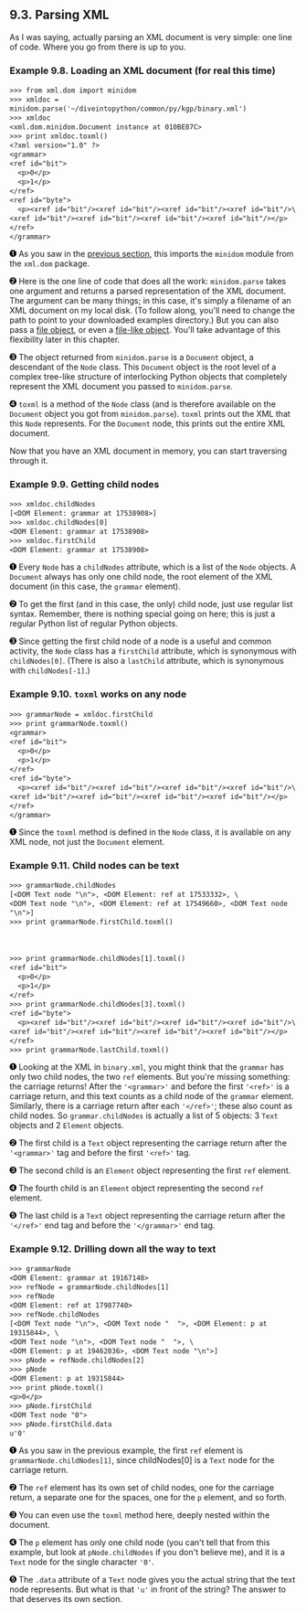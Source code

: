 

9.3. Parsing XML
----------------

As I was saying, actually parsing an XML document is very simple: one
line of code. Where you go from there is up to you.

### Example 9.8. Loading an XML document (for real this time)

    >>> from xml.dom import minidom                                          
    >>> xmldoc = minidom.parse('~/diveintopython/common/py/kgp/binary.xml')  
    >>> xmldoc                                                               
    <xml.dom.minidom.Document instance at 010BE87C>
    >>> print xmldoc.toxml()                                                 
    <?xml version="1.0" ?>
    <grammar>
    <ref id="bit">
      <p>0</p>
      <p>1</p>
    </ref>
    <ref id="byte">
      <p><xref id="bit"/><xref id="bit"/><xref id="bit"/><xref id="bit"/>\
    <xref id="bit"/><xref id="bit"/><xref id="bit"/><xref id="bit"/></p>
    </ref>
    </grammar>



[![1](../images/callouts/1.png)](#kgp.parse.1.1) As you saw in the [previous section](packages.html "9.2. Packages"), this imports the `minidom` module from the `xml.dom` package. 

[![2](../images/callouts/2.png)](#kgp.parse.1.2) Here is the one line of code that does all the work: `minidom.parse` takes one argument and returns a parsed representation of the XML document. The argument can be many things; in this case, it's simply a filename of an XML document on my local disk. (To follow along, you'll need to change the path to point to your downloaded examples directory.) But you can also pass a [file object](../file_handling/file_objects.html "6.2. Working with File Objects"), or even a [file-like object](../html_processing/extracting_data.html#dialect.extract.urllib "Example 8.5. Introducing urllib"). You'll take advantage of this flexibility later in this chapter. 

[![3](../images/callouts/3.png)](#kgp.parse.1.3) The object returned from `minidom.parse` is a `Document` object, a descendant of the `Node` class. This `Document` object is the root level of a complex tree-like structure of interlocking Python objects that completely represent the XML document you passed to `minidom.parse`. 

[![4](../images/callouts/4.png)](#kgp.parse.1.4) `toxml` is a method of the `Node` class (and is therefore available on the `Document` object you got from `minidom.parse`). `toxml` prints out the XML that this `Node` represents. For the `Document` node, this prints out the entire XML document. 

Now that you have an XML document in memory, you can start traversing
through it.

### Example 9.9. Getting child nodes

    >>> xmldoc.childNodes    
    [<DOM Element: grammar at 17538908>]
    >>> xmldoc.childNodes[0] 
    <DOM Element: grammar at 17538908>
    >>> xmldoc.firstChild    
    <DOM Element: grammar at 17538908>



[![1](../images/callouts/1.png)](#kgp.parse.2.1) Every `Node` has a `childNodes` attribute, which is a list of the `Node` objects. A `Document` always has only one child node, the root element of the XML document (in this case, the `grammar` element). 

[![2](../images/callouts/2.png)](#kgp.parse.2.2) To get the first (and in this case, the only) child node, just use regular list syntax. Remember, there is nothing special going on here; this is just a regular Python list of regular Python objects. 

[![3](../images/callouts/3.png)](#kgp.parse.2.3) Since getting the first child node of a node is a useful and common activity, the `Node` class has a `firstChild` attribute, which is synonymous with `childNodes[0]`. (There is also a `lastChild` attribute, which is synonymous with `childNodes[-1]`.) 

### Example 9.10. `toxml` works on any node

    >>> grammarNode = xmldoc.firstChild
    >>> print grammarNode.toxml() 
    <grammar>
    <ref id="bit">
      <p>0</p>
      <p>1</p>
    </ref>
    <ref id="byte">
      <p><xref id="bit"/><xref id="bit"/><xref id="bit"/><xref id="bit"/>\
    <xref id="bit"/><xref id="bit"/><xref id="bit"/><xref id="bit"/></p>
    </ref>
    </grammar>



[![1](../images/callouts/1.png)](#kgp.parse.3.1) Since the `toxml` method is defined in the `Node` class, it is available on any XML node, not just the `Document` element. 

### Example 9.11. Child nodes can be text

    >>> grammarNode.childNodes                  
    [<DOM Text node "\n">, <DOM Element: ref at 17533332>, \
    <DOM Text node "\n">, <DOM Element: ref at 17549660>, <DOM Text node "\n">]
    >>> print grammarNode.firstChild.toxml()    



    >>> print grammarNode.childNodes[1].toxml() 
    <ref id="bit">
      <p>0</p>
      <p>1</p>
    </ref>
    >>> print grammarNode.childNodes[3].toxml() 
    <ref id="byte">
      <p><xref id="bit"/><xref id="bit"/><xref id="bit"/><xref id="bit"/>\
    <xref id="bit"/><xref id="bit"/><xref id="bit"/><xref id="bit"/></p>
    </ref>
    >>> print grammarNode.lastChild.toxml()     



[![1](../images/callouts/1.png)](#kgp.parse.4.1) Looking at the XML in `binary.xml`, you might think that the `grammar` has only two child nodes, the two `ref` elements. But you're missing something: the carriage returns! After the `'<grammar>'` and before the first `'<ref>'` is a carriage return, and this text counts as a child node of the `grammar` element. Similarly, there is a carriage return after each `'</ref>'`; these also count as child nodes. So `grammar.childNodes` is actually a list of 5 objects: 3 `Text` objects and 2 `Element` objects. 

[![2](../images/callouts/2.png)](#kgp.parse.4.2) The first child is a `Text` object representing the carriage return after the `'<grammar>'` tag and before the first `'<ref>'` tag. 

[![3](../images/callouts/3.png)](#kgp.parse.4.3) The second child is an `Element` object representing the first `ref` element. 

[![4](../images/callouts/4.png)](#kgp.parse.4.4) The fourth child is an `Element` object representing the second `ref` element. 

[![5](../images/callouts/5.png)](#kgp.parse.4.5) The last child is a `Text` object representing the carriage return after the `'</ref>'` end tag and before the `'</grammar>'` end tag. 

### Example 9.12. Drilling down all the way to text

    >>> grammarNode
    <DOM Element: grammar at 19167148>
    >>> refNode = grammarNode.childNodes[1] 
    >>> refNode
    <DOM Element: ref at 17987740>
    >>> refNode.childNodes                  
    [<DOM Text node "\n">, <DOM Text node "  ">, <DOM Element: p at 19315844>, \
    <DOM Text node "\n">, <DOM Text node "  ">, \
    <DOM Element: p at 19462036>, <DOM Text node "\n">]
    >>> pNode = refNode.childNodes[2]
    >>> pNode
    <DOM Element: p at 19315844>
    >>> print pNode.toxml()                 
    <p>0</p>
    >>> pNode.firstChild                    
    <DOM Text node "0">
    >>> pNode.firstChild.data               
    u'0'



[![1](../images/callouts/1.png)](#kgp.parse.5.1) As you saw in the previous example, the first `ref` element is `grammarNode.childNodes[1]`, since childNodes[0] is a `Text` node for the carriage return. 

[![2](../images/callouts/2.png)](#kgp.parse.5.2) The `ref` element has its own set of child nodes, one for the carriage return, a separate one for the spaces, one for the `p` element, and so forth. 

[![3](../images/callouts/3.png)](#kgp.parse.5.3) You can even use the `toxml` method here, deeply nested within the document. 

[![4](../images/callouts/4.png)](#kgp.parse.5.4) The `p` element has only one child node (you can't tell that from this example, but look at `pNode.childNodes` if you don't believe me), and it is a `Text` node for the single character `'0'`. 

[![5](../images/callouts/5.png)](#kgp.parse.5.5) The `.data` attribute of a `Text` node gives you the actual string that the text node represents. But what is that `'u'` in front of the string? The answer to that deserves its own section. 

  

